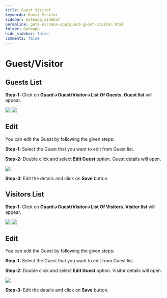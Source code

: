 ```yaml
---
title: Guest Visitor
keywords: Guest Visitor
sidebar: Gateapp_sidebar
permalink: gate-nirvana-app/guard-guest-visitor.html
folder: Gateapp
hide_sidebar: false
comments: false
---
```


# Guest/Visitor

## Guests List

**Step-1:**   Click on **Guard->Guest/Visitor->List Of Guests. Guest list** will appear.

![](/images/Guard-Guest-Visitor-Options.png)
![](/images/Guard-Guests-List.png)

## Edit

You can edit the Guest by following the given steps:

**Step-1:** Select the Guest that you want to edit from Guest list.

**Step-2:** Double click and select **Edit Guest** option. Guest details will open.

![](/images/Guard-Guest-Details.png)

**Step-3:** Edit the details and click on **Save** button.

## Visitors List

**Step-1:**   Click on **Guard->Guest/Visitor->List Of Visitors. Visitor list** will appear.

![](/images/Guard-Guest-Visitor-Options.png)
![](/images/Guard-Visitors-List.png)

## Edit

You can edit the Guest by following the given steps:

**Step-1:** Select the Guest that you want to edit from Guest list.

**Step-2:** Double click and select **Edit Guest** option. Visitor details will open.

![](/images/Guard-Visitors-Details.png)

**Step-3:** Edit the details and click on **Save** button.
